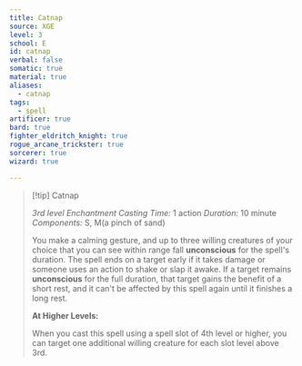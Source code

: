 ```yaml
---
title: Catnap
source: XGE
level: 3
school: E
id: catnap
verbal: false
somatic: true
material: true
aliases:
  - catnap
tags:
  - spell
artificer: true
bard: true
fighter_eldritch_knight: true
rogue_arcane_trickster: true
sorcerer: true
wizard: true

---
```

>[!tip] Catnap
>
> *3rd level Enchantment*
> *Casting Time:* 1 action
> *Duration:* 10 minute
> *Components:* S, M(a pinch of sand)
>
>You make a calming gesture, and up to three willing creatures of your choice that you can see within range fall **unconscious** for the spell's duration. The spell ends on a target early if it takes damage or someone uses an action to shake or slap it awake. If a target remains **unconscious** for the full duration, that target gains the benefit of a short rest, and it can't be affected by this spell again until it finishes a long rest.
>
>**At Higher Levels:**
>
>When you cast this spell using a spell slot of 4th level or higher, you can target one additional willing creature for each slot level above 3rd.
>

